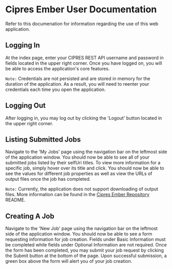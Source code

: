 # Cipres Ember User Documentation

Refer to this documenation for information regarding the use of this web application.

## Logging In
At the index page, enter your CIPRES REST API username and password in fields located 
in the upper right corner. Once you have logged on, you will be able to access 
the application's core features. 

`Note:` Credentials are not persisted and are stored in memory for the duration of the application. 
As a result, you will need to reenter your credentials each time you open the application.

## Logging Out
After logging in, you may log out by clicking the 'Logout' button located in the upper right corner.

## Listing Submitted Jobs
Navigate to the 'My Jobs' page using the navigation bar on the leftmost side of the application window.
You should now be able to see all of your submitted jobs listed by their selfUri titles. To view more information for a specific job, 
simply hover over its title and click. You should now be able to see the values for different job properties as well as view the URLs 
of output files once the job has completed. 

`Note:` Currently, the application does not support downloading of output files. More information can be found
in the [Cipres Ember Repository](https://github.com/robreys/cipres-ember.git) README.

## Creating A Job

Navigate to the 'New Job' page using the navigation bar on the leftmost side of the application window. You should now be able to see 
a form requesting information for job creation. Fields under Basic Information must be completed while fields under Optional Information 
are not required. Once the form has been completed, you may submit your job request by clicking the Submit button at the bottom of the page. 
Upon successful submission, a green box above the form will alert you of your job creation.